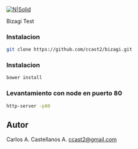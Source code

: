 [![N|Solid](http://resourcesbizagi.azureedge.net/images/Bizagi_logo.svg)](https://nodesource.com/products/nsolid)

Bizagi Test

### Instalacion
```sh
git clone https://github.com/ccast2/bizagi.git
```
### Instalacion
```sh
bower install
```

### Levantamiento con node en puerto 80
```sh
http-server -p80
```

Autor
----

Carlos A. Castellanos A.
ccast2@gmail.com